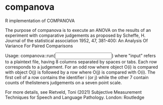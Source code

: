 # companova

R implementation of COMPANOVA

The purpose of companova is to execute an ANOVA on the
results of an experiment with comparative judgements as
proposed by Scheffe, H.  Journal of the statistical
association 1952, 47, 381-400: An Analysis Of Variance For
Paired Comparisons

Usage: companova::run(<input>)
    where "input" refers to a plaintext file, having 8 columns separated
    by spaces or tabs. Each row corresponds to a judgement. For an odd
    row where object O(i) is compared with object O(j) is followed by a
    row where O(j) is compared with O(i). The first cell of a row contains
    the identifier i (or j) while the other 7 contain counts of thelisteners judgements on a seven
    point scale.

For more details, see Rietveld, Toni (2021) Subjective Measurement Techniques for Speech and Language Pathology. London: Routledge